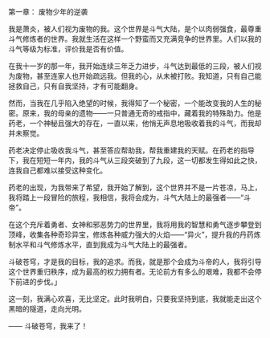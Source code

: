 第一章： 废物少年的逆袭

我是萧炎，被人们视为废物的我。这个世界是斗气大陆，是个以肉弱强食，最尊重斗气修炼者的世界。我就生活在这样一个野蛮而又充满竞争的世界里。人们以我的斗气等级为标准，评价我是否有价值。

在我十一岁的那一年，我开始连续三年乏力进步，斗气达到最低的三段，被人们视为废物，甚至连家人也开始疏远我。但我的心，从未被打败。我知道，只有自己能拯救自己，只有自我坚持，才有可能翻身。

然而，当我在几乎陷入绝望的时候，我得知了一个秘密，一个能改变我的人生的秘密。原来，我的母亲的遗物——一只普通无奇的戒指中，藏着我的特殊助力。他是药老，一个神秘且强大的存在，一直以来，他悄无声息地吸收着我的斗气，而我却并未察觉。

药老决定停止吸收我斗气，甚至答应帮助我，帮我重建我的天赋。在药老的指导下，我在短短一年内，我的斗气从三段突破到了九段，这一切都发生得如此之快，连我自己都难以接受这种变化。

药老的出现，为我带来了希望，我开始了解到，这个世界并不是一片苍凉，马上，我将踏上一段冒险的旅程，我相信，我将会成为，斗气大陆上的最强者——“斗帝”。

在这个充斥着勇者、女神和邪恶势力的世界里，我将用我的智慧和勇气逐步攀登到顶峰，收集各种奇珍异宝，修炼各种威力强大的火焰——“异火”，提升我的丹药炼制水平和斗气修炼水平，直到我成为斗气大陆上的最强者。

斗破苍穹，才是我的目标，我的追求。而我，就是那个会成为斗帝的人，我将引导这个世界重归秩序，成为最高的权力拥有者。无论前方有多么的艰难，我都不会停下前进的步伐。」

这一刻，我满心欢喜，无比坚定。此时我明白，只要我坚持到底，我就能走出这个黑暗的隧道，走向光明。

—— 斗破苍穹，我来了！